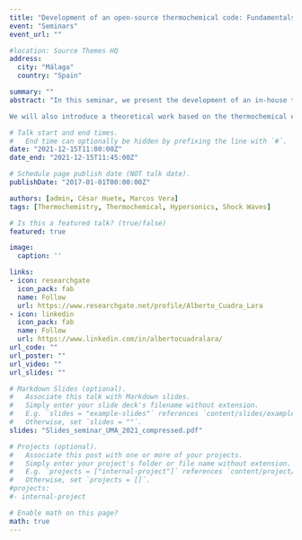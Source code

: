 ```yaml
---
title: "Development of an open-source thermochemical code: Fundamentals and application to shock turbulence interaction problems in the hypersonic regime"
event: "Seminars"
event_url: "" 

#location: Source Themes HQ
address:
  city: "Málaga"
  country: "Spain"

summary: ""
abstract: "In this seminar, we present the development of an in-house thermochemical code (hereafter Combustion-Toolbox) that can be applied to gaseous combustion problems. The code stems from the minimization of the Gibbs–Helmholtz free energy by using Lagrange multipliers, upon condition that initial gas properties are defined by two functions of states (e.g., enthalpy and pressure). The corresponding thermodynamic properties of the species are modelled with NASA’s 9-coefficient polynomial fits and the ideal gas equation of state. The tool has been equipped with a Graphical User Interface developed in MATLAB 2021 under AppDesigner. A preview of the tool will be shown. Combustion Toolbox can be used to solve processes that involve strong changes in the dynamic pressure, such as detonations and shock waves in the steady state. For sufficiently strong shocks, the code also takes into consideration effects like dissociation and ionization, i.e., equilibrium properties of ideal plasmas, which are of paramount importance in hypersonic conditions.

We will also introduce a theoretical work based on the thermochemical effects of hypersonic shock waves interacting with weak turbulence. The problem begins with the prediction, based on first principles only, of the Hugoniot curve when the shock triggers vibrational excitation and molecular dissociation in a single-species diatomic gas. The results of the Combustion Toolbox are used to extend this theory to include further effects, such as ionization, dissociation and recombination in muti-species gases. The post-shock gas properties are then used to compute the turbulent amplification across the shock using linear interaction analysis (LIA): a Fourier analysis of a hypersonic shock interacting with three-dimensional small-amplitude isotropic vortical disturbances. Besides confirming known endothermic effects of hypersonic thermochemistry in decreasing the mean post-shock temperature and velocity, these LIA results indicate that the enstrophy, anisotropy, intensity, and turbulent kinetic energy of the fluctuations are much more amplified through the shock than in the calorically perfect case. Additionally, the turbulent Reynolds number is amplified across the shock at hypersonic Mach numbers in the presence of dissociation and vibrational excitation, as opposed to the attenuation observed in the calorically perfect case. These results suggest that thermochemical effects arising at hypersonic velocities appear to enhance turbulence in the post-shock gas."

# Talk start and end times.
#   End time can optionally be hidden by prefixing the line with `#`.
date: "2021-12-15T11:00:00Z"
date_end: "2021-12-15T11:45:00Z"

# Schedule page publish date (NOT talk date).
publishDate: "2017-01-01T00:00:00Z"

authors: [admin, César Huete, Marcos Vera]
tags: [Thermochemistry, Thermochemical, Hypersonics, Shock Waves]

# Is this a featured talk? (true/false)
featured: true

image:
  caption: ''

links:
- icon: researchgate
  icon_pack: fab
  name: Follow
  url: https://www.researchgate.net/profile/Alberto_Cuadra_Lara
- icon: linkedin
  icon_pack: fab
  name: Follow
  url: https://www.linkedin.com/in/albertocuadralara/
url_code: ""
url_poster: ""
url_video: ""
url_slides: ""

# Markdown Slides (optional).
#   Associate this talk with Markdown slides.
#   Simply enter your slide deck's filename without extension.
#   E.g. `slides = "example-slides"` references `content/slides/example-slides.md`.
#   Otherwise, set `slides = ""`.
slides: "Slides_seminar_UMA_2021_compressed.pdf"

# Projects (optional).
#   Associate this post with one or more of your projects.
#   Simply enter your project's folder or file name without extension.
#   E.g. `projects = ["internal-project"]` references `content/project/deep-learning/index.md`.
#   Otherwise, set `projects = []`.
#projects:
#- internal-project

# Enable math on this page?
math: true
---
```

